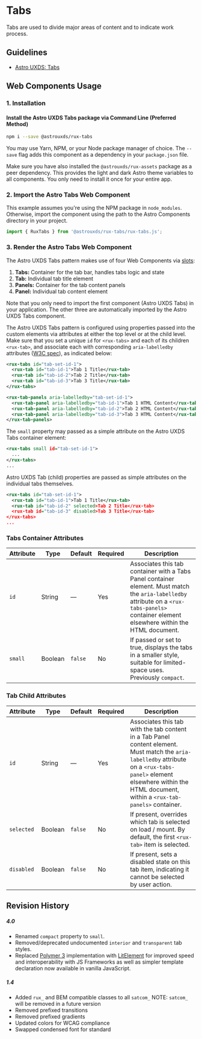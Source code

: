 # Tabs

Tabs are used to divide major areas of content and to indicate work process.

## Guidelines

- [Astro UXDS: Tabs](https://www.astrouxds.com/ui-components/tabs)

## Web Components Usage

### 1. Installation

#### Install the Astro UXDS Tabs package via Command Line (Preferred Method)

```sh
npm i --save @astrouxds/rux-tabs
```

You may use Yarn, NPM, or your Node package manager of choice. The `--save` flag adds this component as a dependency in your `package.json` file.

Make sure you have also installed the `@astrouxds/rux-assets`  package as a peer dependency. This provides the light and dark Astro theme variables to all components. You only need to install it once for your entire app.
### 2. Import the Astro Tabs Web Component

This example assumes you're using the NPM package in `node_modules`. Otherwise, import the component using the path to the Astro Components directory in your project.

```javascript
import { RuxTabs } from '@astrouxds/rux-tabs/rux-tabs.js';
```

### 3. Render the Astro Tabs Web Component

The Astro UXDS Tabs pattern makes use of four Web Components via [slots](https://developer.mozilla.org/en-US/docs/Web/HTML/Element/slot):

1. **Tabs:** Container for the tab bar, handles tabs logic and state
2. **Tab:** Individual tab title element
3. **Panels:** Container for the tab content panels
4. **Panel:** Individual tab content element

Note that you only need to import the first component (Astro UXDS Tabs) in your application. The other three are automatically imported by the Astro UXDS Tabs component.

The Astro UXDS Tabs pattern is configured using properties passed into the custom elements via attributes at either the top level or at the child level. Make sure that you set a unique `id` for `<rux-tabs>` and each of its children `<rux-tab>`, and associate each with corresponding `aria-labelledby` attributes ([W3C spec](https://www.w3.org/WAI/PF/aria-1.1/states_and_properties#aria-labelledby)), as indicated below:

```xml
<rux-tabs id="tab-set-id-1">
  <rux-tab id="tab-id-1">Tab 1 Title</rux-tab>
  <rux-tab id="tab-id-2">Tab 2 Title</rux-tab>
  <rux-tab id="tab-id-3">Tab 3 Title</rux-tab>
</rux-tabs>

<rux-tab-panels aria-labelledby="tab-set-id-1">
  <rux-tab-panel aria-labelledby="tab-id-1">Tab 1 HTML Content</rux-tab-panel>
  <rux-tab-panel aria-labelledby="tab-id-2">Tab 2 HTML Content</rux-tab-panel>
  <rux-tab-panel aria-labelledby="tab-id-3">Tab 3 HTML Content</rux-tab-panel>
</rux-tab-panels>
```

The `small` property may passed as a simple attribute on the Astro UXDS Tabs container element:

```xml
<rux-tabs small id="tab-set-id-1">
  ...
</rux-tabs>
...
```

Astro UXDS Tab (child) properties are passed as simple attributes on the individual tabs themselves.

```xml
<rux-tabs id="tab-set-id-1">
  <rux-tab id="tab-id-1">Tab 1 Title</rux-tab>
  <rux-tab id="tab-id-2" selected>Tab 2 Title</rux-tab>
  <rux-tab id="tab-id-3" disabled>Tab 3 Title</rux-tab>
</rux-tabs>
...
```

### Tabs Container Attributes

| Attribute | Type    | Default | Required | Description                                                                                                                                                                                  |
| --------- | ------- | ------- | -------- | -------------------------------------------------------------------------------------------------------------------------------------------------------------------------------------------- |
| `id`      | String  | —       | Yes      | Associates this tab container with a Tabs Panel container element. Must match the `aria-labelledby` attribute on a `<rux-tabs-panels>` container element elsewhere within the HTML document. |
| `small`   | Boolean | `false` | No       | If passed or set to true, displays the tabs in a smaller style, suitable for limited-space uses. Previously `compact`.                                                                       |

### Tab Child Attributes

| Attribute  | Type    | Default | Required | Description                                                                                                                                                                                                                    |
| ---------- | ------- | ------- | -------- | ------------------------------------------------------------------------------------------------------------------------------------------------------------------------------------------------------------------------------ |
| `id`       | String  | —       | Yes      | Associates this tab with the tab content in a Tab Panel content element. Must match the `aria-labelledby` attribute on a `<rux-tabs-panel>` element elsewhere within the HTML document, within a `<rux-tab-panels>` container. |
| `selected` | Boolean | `false` | No       | If present, overrides which tab is selected on load / mount. By default, the first `<rux-tab>` item is selected.                                                                                                               |
| `disabled` | Boolean | `false` | No       | If present, sets a disabled state on this tab item, indicating it cannot be selected by user action.                                                                                                                           |

## Revision History

##### **4.0**

- Renamed `compact` property to `small`.
- Removed/deprecated undocumented `interior` and `transparent` tab styles.
- Replaced [Polymer 3](https://www.polymer-project.org) implementation with [LitElement](https://lit-element.polymer-project.org/) for improved speed and interoperability with JS Frameworks as well as simpler template declaration now available in vanilla JavaScript.

##### **1.4**

- Added `rux_` and BEM compatible classes to all `satcom_` NOTE: `satcom_` will be removed in a future version
- Removed prefixed transitions
- Removed prefixed gradients
- Updated colors for WCAG compliance
- Swapped condensed font for standard
